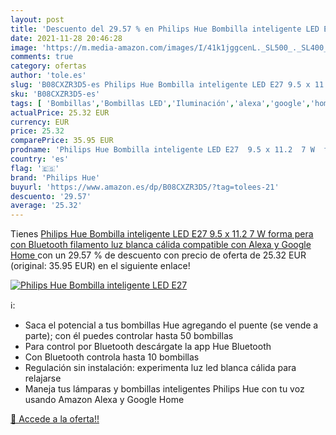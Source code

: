 ```yaml
---
layout: post
title: 'Descuento del 29.57 % en Philips Hue Bombilla inteligente LED E27'
date: 2021-11-28 20:46:28
image: 'https://m.media-amazon.com/images/I/41k1jggcenL._SL500_._SL400_.jpg'
comments: true
category: ofertas
author: 'tole.es'
slug: 'B08CXZR3D5-es Philips Hue Bombilla inteligente LED E27 9.5 x 11.2 7 W...'
sku: 'B08CXZR3D5-es'
tags: [ 'Bombillas','Bombillas LED','Iluminación','alexa','google','home','hue','philips','philips hue', ]
actualPrice: 25.32 EUR
currency: EUR
price: 25.32
comparePrice: 35.95 EUR
prodname: 'Philips Hue Bombilla inteligente LED E27  9.5 x 11.2  7 W  forma pera  con Bluetooth  filamento  luz blanca cálida  compatible con Alexa y Google Home '
country: 'es'
flag: '🇪🇸'
brand: 'Philips Hue'
buyurl: 'https://www.amazon.es/dp/B08CXZR3D5/?tag=tolees-21'
descuento: '29.57'
average: '25.32'
---
```


Tienes [Philips Hue Bombilla inteligente LED E27  9.5 x 11.2  7 W  forma pera  con Bluetooth  filamento  luz blanca cálida  compatible con Alexa y Google Home ](https://www.amazon.es/dp/B08CXZR3D5/?tag=tolees-21) con un 29.57 % de descuento con precio de oferta de 25.32 EUR (original: 35.95 EUR) en el siguiente enlace!

[![Philips Hue Bombilla inteligente LED E27](https://m.media-amazon.com/images/I/41k1jggcenL._SL500_._SL400_.jpg)](https://www.amazon.es/dp/B08CXZR3D5/?tag=tolees-21)

ℹ️:

- Saca el potencial a tus bombillas Hue agregando el puente (se vende a parte); con él puedes controlar hasta 50 bombillas
- Para control por Bluetooth descárgate la app Hue Bluetooth
- Con Bluetooth controla hasta 10 bombillas
- Regulación sin instalación: experimenta luz led blanca cálida para relajarse
- Maneja tus lámparas y bombillas inteligentes Philips Hue con tu voz usando Amazon Alexa y Google Home

[🛒 Accede a la oferta!!](https://www.amazon.es/dp/B08CXZR3D5/?tag=tolees-21)
